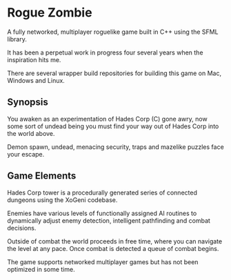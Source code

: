 # Rogue Zombie

A fully networked, multiplayer roguelike game built in C++ using the SFML library.

It has been a perpetual work in progress four several years when the inspiration hits me.

There are several wrapper build repositories for building this game on Mac, Windows and Linux.

## Synopsis

You awaken as an experimentation of Hades Corp (C) gone awry, now some sort of undead being you must find your way out of Hades Corp into the world above.

Demon spawn, undead, menacing security, traps and mazelike puzzles face your escape.

## Game Elements

Hades Corp tower is a procedurally generated series of connected dungeons using the XoGeni codebase.

Enemies have various levels of functionally assigned AI routines to dynamically adjust enemy detection, intelligent pathfinding and combat decisions.

Outside of combat the world proceeds in free time, where you can navigate the level at any pace. Once combat is detected a queue of combat begins.

The game supports networked multiplayer games but has not been optimized in some time.
